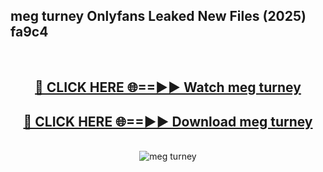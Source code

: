 <h2>meg turney Onlyfans Leaked New Files (2025) fa9c4</h2>
<br>
<div align="center">
<h2><a href="https://mediafiles.top/meg_turney&ref=git" rel="nofollow">🔴 CLICK HERE 🌐==►► Watch meg turney</a></h2>
<h2><a href="https://mediafiles.top/meg_turney&ref=git" rel="nofollow">🔴 CLICK HERE 🌐==►► Download meg turney</a></h2>
<br>
<a href="https://mediafiles.top/meg_turney&ref=git" rel="nofollow" data-target="animated-image.originalLink"><img src="https://i.ibb.co.com/xMMVF88/686577567.gif" alt="meg turney" style="max-width: 100%; display: inline-block;" data-target="animated-image.originalImage"></a>
</div>
<br>
<br>